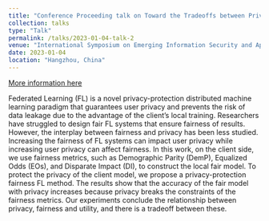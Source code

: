 ```yaml
---
title: "Conference Proceeding talk on Toward the Tradeoffs between Privacy, Fairness and Utility in Federated Learning"
collection: talks
type: "Talk"
permalink: /talks/2023-01-04-talk-2
venue: "International Symposium on Emerging Information Security and Applications (EISA 2023)"
date: 2023-01-04
location: "Hangzhou, China"
---
```


[More information here](https://eisa.compute.dtu.dk/2023/)


Federated Learning (FL) is a novel privacy-protection distributed machine learning paradigm that guarantees user privacy and prevents the risk of data leakage due to the advantage of the client’s local training. Researchers have struggled to design fair FL systems that ensure fairness of results. However, the interplay between fairness and privacy has been less studied. Increasing the fairness of FL systems can impact user privacy while increasing user privacy can affect fairness. In this work, on the client side, we use fairness metrics, such as Demographic Parity (DemP), Equalized Odds (EOs), and Disparate Impact (DI), to construct the local fair model. To protect the privacy of the client model, we propose a privacy-protection fairness FL method. The results show that the accuracy of the fair model with privacy increases because privacy breaks the constraints of the fairness metrics. Our experiments conclude the relationship between privacy, fairness and utility, and there is a tradeoff between these.

